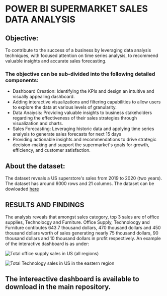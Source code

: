 # POWER BI SUPERMARKET SALES DATA ANALYSIS

## Objective:
To contribute to the success of a business by leveraging data analysis techniques, with focused attention on time series analysis, to recommend valuable insights and accurate sales forecasting. 

### The objective can be sub-divided into the following detailed components: 
- Dashboard Creation: Identifying the KPIs and design an intuitive and visually appealing dashboard.
- Adding interactive visualizations and filtering capabilities to allow users to explore the data at various levels of granularity.
- Data Anaiysis: Providing valuable insights to business stakeholders regarding the effectiveness of their sales strategies through visualization and charts.
- Sales Forecasting: Leveraging historic data and applying time series analysis to generate sales forecasts for next 15 days
- Providing actionable insights and recommendations to drive strategic decision-making and support the supermarket's goals for growth, efficiency, and customer satisfaction.

## About the dataset: 
The dataset reveals a US superstore's sales from 2019 to 2020 (two years). The dataset has around 6000 rows and 21 columns. The dataset can be dowloaded [here](https://drive.google.com/drive/folders/1HDkNHNslI3rgCv9LZzGtxag8JvYzss-b)


## RESULTS AND FINDINGS
The analysis reveals that amongst sales category, top 3 sales are of office supplies, Technolocgy and Furniture. Office Supply, Technolocgy and Furniture contibutes 643.7 thousand dollars, 470 thousand dollars and 450 thousand dollars worth of sales generating nearly 75 thousand dollars, 90 thousand dollars and 10 thousand dollars in profit respectively.
An example of the interactive dashboard is as under: 

![Total office supply sales in US (all regions)](https://github.com/rrawat1145/Bi_Sales_Data_Analysis/blob/main/screenshot/sales.png?raw=true)

![Total Technology sales in US in the eastern region](https://github.com/rrawat1145/Bi_Sales_Data_Analysis/blob/main/screenshot/tech%20in%20east.png?raw=true)

## The intereactive dashboard is available to download in the main repository.
